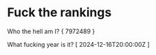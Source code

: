# Fuck the rankings

Who the hell am I?
{ 7972489 }

What fucking year is it?
[ 2024-12-16T20:00:00Z ]
